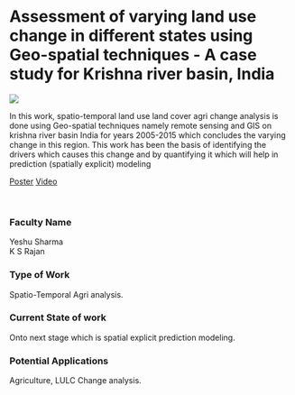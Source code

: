 # Assessment of varying land use change in different states using Geo-spatial techniques - A case study for Krishna river basin, India

![](23.%20Assessment%20of%20varying%20land%20use%20change%20in%20different%20states%20using%20Geo-spatial%20techniques%20-%20A%20case%20study%20for%20Krishna%20river%20basin%2C%20India.png)

In this work, spatio-temporal land use land cover agri change analysis is done using Geo-spatial techniques namely remote sensing and GIS on krishna river basin India for years 2005-2015 which concludes the varying change in this region. This work has been the basis of identifying the drivers which causes this change and by quantifying it which will help in prediction (spatially explicit) modeling

[Poster](23.%20Assessment%20of%20varying%20land%20use%20change%20in%20different%20states%20using%20Geo-spatial%20techniques%20-%20A%20case%20study%20for%20Krishna%20river%20basin%2C%20India.pdf)
[Video](https://rndshowcase.iiit.ac.in/tto/TTO_website_data/Videos/270.mp4)

<br>


### Faculty Name

Yeshu Sharma<br>
K S Rajan


### Type of Work

Spatio-Temporal Agri analysis.


### Current State of work

Onto next stage which is spatial explicit prediction modeling.


### Potential Applications

Agriculture, LULC Change analysis.
